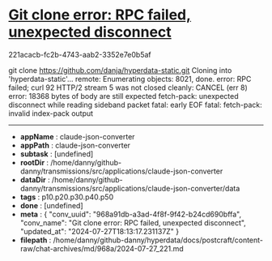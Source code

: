 # [Git clone error: RPC failed, unexpected disconnect](https://claude.ai/chat/968a91db-a3ad-4f8f-9f42-b24cd690bffa)

221acacb-fc2b-4743-aab2-3352e7e0b5af

git clone https://github.com/danja/hyperdata-static.git
Cloning into 'hyperdata-static'...
remote: Enumerating objects: 8021, done.
error: RPC failed; curl 92 HTTP/2 stream 5 was not closed cleanly: CANCEL (err 8)
error: 18368 bytes of body are still expected
fetch-pack: unexpected disconnect while reading sideband packet
fatal: early EOF
fatal: fetch-pack: invalid index-pack output

---

* **appName** : claude-json-converter
* **appPath** : claude-json-converter
* **subtask** : [undefined]
* **rootDir** : /home/danny/github-danny/transmissions/src/applications/claude-json-converter
* **dataDir** : /home/danny/github-danny/transmissions/src/applications/claude-json-converter/data
* **tags** : p10.p20.p30.p40.p50
* **done** : [undefined]
* **meta** : {
  "conv_uuid": "968a91db-a3ad-4f8f-9f42-b24cd690bffa",
  "conv_name": "Git clone error: RPC failed, unexpected disconnect",
  "updated_at": "2024-07-27T18:13:17.231137Z"
}
* **filepath** : /home/danny/github-danny/hyperdata/docs/postcraft/content-raw/chat-archives/md/968a/2024-07-27_221.md